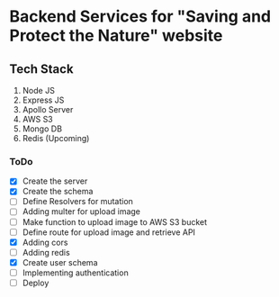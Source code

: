 # Backend Services for "Saving and Protect the Nature" website

## Tech Stack

1. Node JS
2. Express JS
3. Apollo Server
4. AWS S3
5. Mongo DB
6. Redis (Upcoming)

### ToDo

- [x] Create the server
- [x] Create the schema
- [ ] Define Resolvers for mutation
- [ ] Adding multer for upload image
- [ ] Make function to upload image to AWS S3 bucket
- [ ] Define route for upload image and retrieve API
- [x] Adding cors
- [ ] Adding redis
- [x] Create user schema
- [ ] Implementing authentication
- [ ] Deploy
